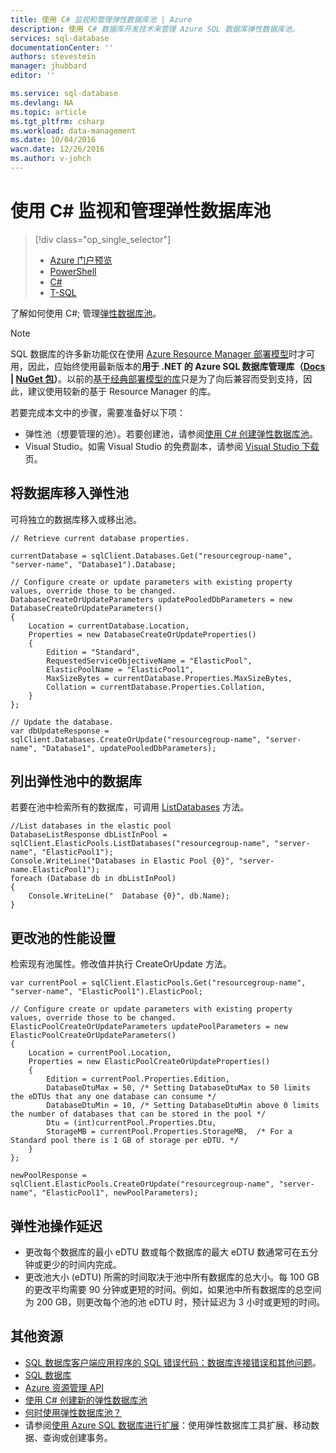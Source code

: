 ```yaml
---
title: 使用 C# 监视和管理弹性数据库池 | Azure
description: 使用 C# 数据库开发技术来管理 Azure SQL 数据库弹性数据库池。
services: sql-database
documentationCenter: ''
authors: stevestein
manager: jhubbard
editor: ''

ms.service: sql-database
ms.devlang: NA
ms.topic: article
ms.tgt_pltfrm: csharp
ms.workload: data-management
ms.date: 10/04/2016
wacn.date: 12/26/2016
ms.author: v-johch
---
```


# 使用 C# 监视和管理弹性数据库池 

> [!div class="op_single_selector"]
>- [Azure 门户预览](./sql-database-elastic-pool-manage-portal.md)
>- [PowerShell](./sql-database-elastic-pool-manage-powershell.md)
>- [C#](./sql-database-elastic-pool-manage-csharp.md)
>- [T-SQL](./sql-database-elastic-pool-manage-tsql.md)

了解如何使用 C#; 管理[弹性数据库池](./sql-database-elastic-pool.md)。

>[!NOTE]
> SQL 数据库的许多新功能仅在使用 [Azure Resource Manager 部署模型](../azure-resource-manager/resource-group-overview.md)时才可用，因此，应始终使用最新版本的**用于 .NET 的 Azure SQL 数据库管理库（[Docs](https://msdn.microsoft.com/zh-cn/library/azure/mt349017.aspx) | [NuGet 包](https://www.nuget.org/packages/Microsoft.Azure.Management.Sql)）**。以前的[基于经典部署模型的库](https://www.nuget.org/packages/Microsoft.WindowsAzure.Management.Sql)只是为了向后兼容而受到支持，因此，建议使用较新的基于 Resource Manager 的库。

若要完成本文中的步骤，需要准备好以下项：

- 弹性池（想要管理的池）。若要创建池，请参阅[使用 C# 创建弹性数据库池](./sql-database-elastic-pool-create-csharp.md)。
- Visual Studio。如需 Visual Studio 的免费副本，请参阅 [Visual Studio 下载](https://www.visualstudio.com/downloads/download-visual-studio-vs)页。

## 将数据库移入弹性池

可将独立的数据库移入或移出池。

```
// Retrieve current database properties.

currentDatabase = sqlClient.Databases.Get("resourcegroup-name", "server-name", "Database1").Database;

// Configure create or update parameters with existing property values, override those to be changed.
DatabaseCreateOrUpdateParameters updatePooledDbParameters = new DatabaseCreateOrUpdateParameters()
{
    Location = currentDatabase.Location,
    Properties = new DatabaseCreateOrUpdateProperties()
    {
        Edition = "Standard",
        RequestedServiceObjectiveName = "ElasticPool",
        ElasticPoolName = "ElasticPool1",
        MaxSizeBytes = currentDatabase.Properties.MaxSizeBytes,
        Collation = currentDatabase.Properties.Collation,
    }
};

// Update the database.
var dbUpdateResponse = sqlClient.Databases.CreateOrUpdate("resourcegroup-name", "server-name", "Database1", updatePooledDbParameters);
```

## 列出弹性池中的数据库

若要在池中检索所有的数据库，可调用 [ListDatabases](https://msdn.microsoft.com/zh-cn/library/microsoft.azure.management.sql.elasticpooloperationsextensions.listdatabases) 方法。

```
//List databases in the elastic pool
DatabaseListResponse dbListInPool = sqlClient.ElasticPools.ListDatabases("resourcegroup-name", "server-name", "ElasticPool1");
Console.WriteLine("Databases in Elastic Pool {0}", "server-name.ElasticPool1");
foreach (Database db in dbListInPool)
{
    Console.WriteLine("  Database {0}", db.Name);
}
```

## 更改池的性能设置

检索现有池属性。修改值并执行 CreateOrUpdate 方法。

```
var currentPool = sqlClient.ElasticPools.Get("resourcegroup-name", "server-name", "ElasticPool1").ElasticPool;

// Configure create or update parameters with existing property values, override those to be changed.
ElasticPoolCreateOrUpdateParameters updatePoolParameters = new ElasticPoolCreateOrUpdateParameters()
{
    Location = currentPool.Location,
    Properties = new ElasticPoolCreateOrUpdateProperties()
    {
        Edition = currentPool.Properties.Edition,
        DatabaseDtuMax = 50, /* Setting DatabaseDtuMax to 50 limits the eDTUs that any one database can consume */
        DatabaseDtuMin = 10, /* Setting DatabaseDtuMin above 0 limits the number of databases that can be stored in the pool */
        Dtu = (int)currentPool.Properties.Dtu,
        StorageMB = currentPool.Properties.StorageMB,  /* For a Standard pool there is 1 GB of storage per eDTU. */
    }
};

newPoolResponse = sqlClient.ElasticPools.CreateOrUpdate("resourcegroup-name", "server-name", "ElasticPool1", newPoolParameters);
```

## 弹性池操作延迟

- 更改每个数据库的最小 eDTU 数或每个数据库的最大 eDTU 数通常可在五分钟或更少的时间内完成。
- 更改池大小 (eDTU) 所需的时间取决于池中所有数据库的总大小。每 100 GB 的更改平均需要 90 分钟或更短的时间。例如，如果池中所有数据库的总空间为 200 GB，则更改每个池的池 eDTU 时，预计延迟为 3 小时或更短的时间。

## 其他资源

- [SQL 数据库客户端应用程序的 SQL 错误代码：数据库连接错误和其他问题](./sql-database-develop-error-messages.md)。
- [SQL 数据库](./index.md)
- [Azure 资源管理 API](https://msdn.microsoft.com/zh-cn/library/azure/dn948464.aspx)
- [使用 C# 创建新的弹性数据库池](./sql-database-elastic-pool-create-csharp.md)
- [何时使用弹性数据库池？](./sql-database-elastic-pool-guidance.md)
- 请参阅[使用 Azure SQL 数据库进行扩展](./sql-database-elastic-scale-introduction.md)：使用弹性数据库工具扩展、移动数据、查询或创建事务。

<!---HONumber=Mooncake_Quality_Review_1215_2016-->